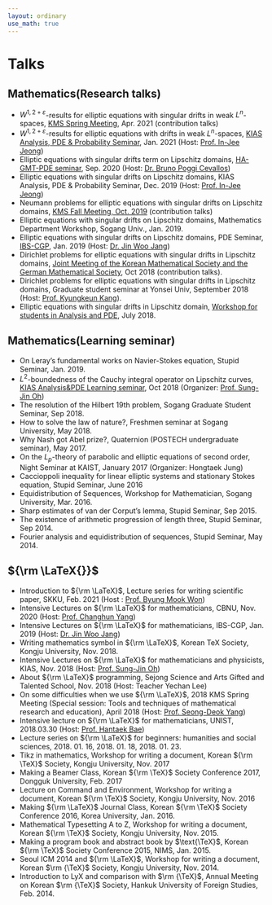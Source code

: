 ```yaml
---
layout: ordinary
use_math: true 
---
```


# Talks


## Mathematics(Research talks)
- $W^{1,2+\varepsilon}$-results for elliptic equations with singular drifts in weak $L^n$-spaces, [KMS Spring Meeting](http://www.kms.or.kr/meetings/spring2021/), Apr. 2021 (contribution talks)
- $W^{1,2+\varepsilon}$-results for elliptic equations with drifts in weak $L^n$-spaces, [KIAS Analysis, PDE & Probability Seminar](http://www.kias.re.kr/sub05/sub05_02_01_01.jsp?seqno=PGN1720201229-0001&nowBlock=0&page=1&subject=&mjrcd=1&mjrcd2=1&sdate=20210115&edate=20210115&keyField=&keyWord=&list_url=/sub05/sub05_02_02.jsp&slides=), Jan. 2021 (Host: [Prof. In-Jee Jeong](http://www.math.snu.ac.kr/~injee_j/)) 
- Elliptic equations with singular drifts term on Lipschitz domains, [HA-GMT-PDE seminar](https://sites.google.com/view/hagmtpdeseminar/), Sep. 2020 (Host: [Dr. Bruno Poggi Cevallos](https://sites.google.com/view/brunopoggi/home))
- Elliptic equations with singular drifts on Lipschitz domains, KIAS Analysis, PDE & Probability Seminar, Dec. 2019 (Host: [Prof. In-Jee Jeong](http://www.math.snu.ac.kr/~injee_j/))
- Neumann problems for elliptic equations with singular drifts on Lipschitz domains, [KMS Fall Meeting, Oct. 2019](http://www.kms.or.kr/meetings/fall2019/) (contribution talks)
- Elliptic equations with singular drifts on Lipschitz domains, Mathematics Department Workshop, Sogang Univ., Jan. 2019.
- Elliptic equations with singular drifts on Lipschitz domains, PDE Seminar, [IBS-CGP](https://cgp.ibs.re.kr/activities/seminars/seminar), Jan. 2019 (Host: [Dr. Jin Woo Jang](https://sites.google.com/view/jangjinw))
- Dirichlet problems for elliptic equations with singular drifts in Lipschitz domains, [Joint Meeting of the Korean Mathematical Society and the German Mathematical Society](http://www.kms.or.kr/KMS-DMV/), Oct 2018 (contribution talks).
- Dirichlet problems for elliptic equations with singular drifts in Lipschitz domains, Graduate student seminar at Yonsei Univ, September 2018 (Host: [Prof. Kyungkeun Kang](https://kkangmath.wixsite.com/mysite/)).
- Elliptic equations with singular drifts in Lipschitz domain, [Workshop for students in Analysis and PDE](https://sites.google.com/view/wsap2018/), July 2018.

## Mathematics(Learning seminar)
- On Leray’s fundamental works on Navier-Stokes equation, Stupid Seminar, Jan. 2019.
- $L^2$-boundedness of the Cauchy integral operator on Lipschitz curves, [KIAS Analysis&PDE Learning seminar](http://www.kias.re.kr/sub05/sub05_02_01_01.jsp?seqno=PGN1720181004-0001&nowBlock=0&page=1&subject=&mjrcd=&mjrcd2=1&sdate=20181005&edate=&keyField=&keyWord=&list_url=/sub05/sub05_02_02.jsp&slides=), Oct 2018 (Organizer: [Prof. Sung-Jin Oh](http://newton.kias.re.kr/~sjoh/))
- The resolution of the Hilbert 19th problem, Sogang Graduate Student Seminar, Sep 2018.
- How to solve the law of nature?, Freshmen seminar at Sogang University, May 2018.
- Why Nash got Abel prize?, Quaternion (POSTECH undergraduate seminar), May 2017.
- On the $L_p$-theory of parabolic and elliptic equations of second order, Night Seminar at KAIST, January 2017 (Organizer: Hongtaek Jung)
- Caccioppoli inequality for linear elliptic systems and stationary Stokes equation, Stupid Seminar, June 2016
- Equidistribution of Sequences, Workshop for  Mathematician, Sogang University, Mar. 2016. 
- Sharp estimates of van der Corput’s lemma, Stupid Seminar, Sep 2015.
- The existence of arithmetic progression of length three, Stupid Seminar, Sep 2014.
- Fourier analysis and equidistribution of sequences, Stupid Seminar, May 2014.

## ${\rm \LaTeX{}}$ 
- Introduction to ${\rm \LaTeX}$, Lecture series for writing scientific paper, SKKU, Feb. 2021 (Host : [Prof. Byung Mook Won](https://www.softphys.org/))
- Intensive Lectures on ${\rm \LaTeX}$ for mathematicians, CBNU, Nov. 2020 (Host: [Prof. Changhun Yang](https://sites.google.com/site/yang88why/))
- Intensive Lectures on ${\rm \LaTeX}$ for mathematicians, IBS-CGP, Jan. 2019 (Host: [Dr. Jin Woo Jang](https://sites.google.com/view/jangjinw))
- Writing mathematics symbol in ${\rm \LaTeX}$, Korean TeX Society, Kongju University, Nov. 2018.
- Intensive Lectures on ${\rm \LaTeX}$ for mathematicians and physicists, KIAS, Nov. 2018 (Host: [Prof. Sung-Jin Oh](http://newton.kias.re.kr/~sjoh/))
- About ${\rm \LaTeX}$ programming, Sejong Science and Arts Gifted and Talented School, Nov. 2018 (Host: Teacher Yechan Lee)
- On some difficulties when we use ${\rm \LaTeX}$, 2018 KMS Spring Meeting (Special session: Tools and techniques of mathematical research and education), April 2018 (Host: [Prof. Seong-Deok Yang](http://mathematicians.korea.ac.kr/sdyang/))
- Intensive lecture on ${\rm \LaTeX}$ for mathematicians, UNIST, 2018.03.30 (Host: [Prof. Hantaek Bae](http://www.math.unist.ac.kr/~hantaek))
- Lecture series on ${\rm \LaTeX}$ for beginners: humanities and social sciences, 2018. 01. 16, 2018. 01. 18, 2018. 01. 23.
- Tikz in mathematics, Workshop for writing a document, Korean ${\rm \TeX}$ Society, Kongju University, Nov. 2017
- Making a Beamer Class, Korean ${\rm \TeX}$ Society Conference 2017, Dongguk University, Feb. 2017
- Lecture on Command and Environment, Workshop for writing a document, Korean ${\rm \TeX}$ Society, Kongju University, Nov. 2016
- Making ${\rm \LaTeX}$ Journal Class, Korean ${\rm \TeX}$ Society Conference 2016, Korea University, Jan. 2016.
- Mathematical Typesetting A to Z, Workshop for writing a document, Korean ${\rm \TeX}$ Society, Kongju University, Nov. 2015.
- Making a program book and abstract book by $\text{\TeX}$, Korean ${\rm \TeX}$ Society Conference 2015, NIMS, Jan. 2015.
- Seoul ICM 2014 and ${\rm \LaTeX}$, Workshop for writing a document, Korean $\rm {\TeX}$ Society, Kongju University, Nov. 2014.
- Introduction to LyX and comparison with $\rm {\TeX}$, Annual Meeting on Korean $\rm {\TeX}$ Society, Hankuk University of Foreign Studies, Feb. 2014.
